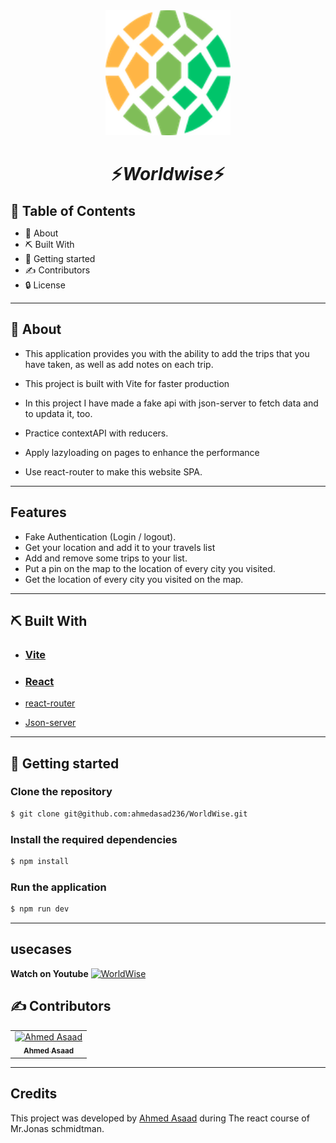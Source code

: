 <div align="center">
<img height="200" src="./public/icon.png">
</div>

<div align="center">
    <h1 align='center'>⚡️<i>Worldwise</i>⚡️</h1>
    <p>  </p>
</div>

<h2 style="display:inline">📝 Table of Contents</h2>

- 📑 About
- ⛏️ Built With
- 🏁 Getting started
- ✍️ Contributors
- 🔒 License

---

## 📑 About

- This application provides you with the ability to add the trips that you have taken, as well as add notes on each trip.

- This project is built with Vite for faster production

- In this project I have made a fake api with json-server to fetch data and to updata it, too.

- Practice contextAPI with reducers.

- Apply lazyloading on pages to enhance the performance

- Use react-router to make this website SPA.

---

## Features

<ul>
    <li>Fake Authentication (Login / logout).
</li>
    <li>Get your location and add it to your travels list
</li>
    <li> Add and remove some trips to your list.
</li>

<li>
    Put a pin on the map to the location of every city you visited.
</li>

<li>
    Get the location of every city you visited on the map.
</li>
</ul>

---

## ⛏️ Built With

- <h3> <a href="https://vitejs.dev/guide/why.html" target="_blank">Vite</a></h3>

- <h3> <a href="https://react.dev/blog/2022/03/29/react-v18" target="_blank">React</a></h3>
- <a href="https://reactrouter.com/en/main" target="\_blank">react-router</a></h3>

- <a href="https://www.npmjs.com/package/json-server" target="\_blank">Json-server</a></h3>

---

## 🏁 Getting started

### Clone the repository

```bash
$ git clone git@github.com:ahmedasad236/WorldWise.git
```

### Install the required dependencies

```bash
$ npm install
```

### Run the application

```bash
$ npm run dev
```

---

## usecases

**Watch on Youtube**
[![WorldWise](https://img.youtube.com/vi/dMjb4E_M6BM/0.jpg)](https://www.youtube.com/watch?v=dMjb4E_M6BM?autoplay=1&rel=0)

## ✍️ Contributors

<table>
  <tr>

<td align="center">
<a href="https://github.com/ahmedasad236" target="_black">
<img src="https://avatars.githubusercontent.com/u/68563546" width="150px;" alt="Ahmed Asaad"/><br /><sub><b>Ahmed Asaad</b></sub></a><br />
</td>

</tr>
 </table>

---

## Credits

This project was developed by <a href="https://github.com/ahmedasad236" target="_black">
Ahmed Asaad</a> during The react course of Mr.Jonas schmidtman.

